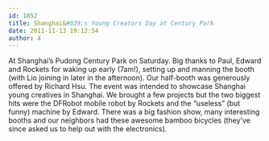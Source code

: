 ```yaml
---
id: 1852
title: Shanghai&#039;s Young Creators Day at Century Park
date: 2011-11-13 19:12:54
author: 4
---
```


At Shanghai’s Pudong Century Park on Saturday. Big thanks to Paul, Edward and Rockets for waking up early (7am!), setting up and manning the booth (with Lio joining in later in the afternoon). Our half-booth was generously offered by Richard Hsu. The event was intended to showcase Shanghai young creatives in Shanghai. We brought a few projects but the two biggest hits were the DFRobot mobile robot by Rockets and the “useless” (but funny) machine by Edward. There was a big fashion show, many interesting booths and our neighbors had these awesome bamboo bicycles (they’ve since asked us to help out with the electronics).
